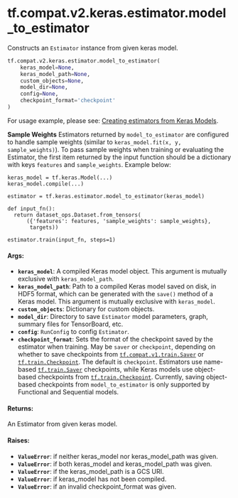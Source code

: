 <div itemscope itemtype="http://developers.google.com/ReferenceObject">
<meta itemprop="name" content="tf.compat.v2.keras.estimator.model_to_estimator" />
<meta itemprop="path" content="Stable" />
</div>

# tf.compat.v2.keras.estimator.model_to_estimator

Constructs an `Estimator` instance from given keras model.

``` python
tf.compat.v2.keras.estimator.model_to_estimator(
    keras_model=None,
    keras_model_path=None,
    custom_objects=None,
    model_dir=None,
    config=None,
    checkpoint_format='checkpoint'
)
```

<!-- Placeholder for "Used in" -->

For usage example, please see:
[Creating estimators from Keras
Models](https://tensorflow.org/guide/estimators#model_to_estimator).

__Sample Weights__
Estimators returned by `model_to_estimator` are configured to handle sample
weights (similar to `keras_model.fit(x, y, sample_weights)`). To pass sample
weights when training or evaluating the Estimator, the first item returned by
the input function should be a dictionary with keys `features` and
`sample_weights`. Example below:

```
keras_model = tf.keras.Model(...)
keras_model.compile(...)

estimator = tf.keras.estimator.model_to_estimator(keras_model)

def input_fn():
  return dataset_ops.Dataset.from_tensors(
      ({'features': features, 'sample_weights': sample_weights},
       targets))

estimator.train(input_fn, steps=1)
```

#### Args:


* <b>`keras_model`</b>: A compiled Keras model object. This argument is mutually
  exclusive with `keras_model_path`.
* <b>`keras_model_path`</b>: Path to a compiled Keras model saved on disk, in HDF5
  format, which can be generated with the `save()` method of a Keras model.
  This argument is mutually exclusive with `keras_model`.
* <b>`custom_objects`</b>: Dictionary for custom objects.
* <b>`model_dir`</b>: Directory to save `Estimator` model parameters, graph, summary
  files for TensorBoard, etc.
* <b>`config`</b>: `RunConfig` to config `Estimator`.
* <b>`checkpoint_format`</b>: Sets the format of the checkpoint saved by the estimator
  when training. May be `saver` or `checkpoint`, depending on whether to
  save checkpoints from <a href="../../../../../tf/train/Saver.md"><code>tf.compat.v1.train.Saver</code></a> or <a href="../../../../../tf/train/Checkpoint.md"><code>tf.train.Checkpoint</code></a>.
  The default is `checkpoint`. Estimators use name-based <a href="../../../../../tf/train/Saver.md"><code>tf.train.Saver</code></a>
  checkpoints, while Keras models use object-based checkpoints from
  <a href="../../../../../tf/train/Checkpoint.md"><code>tf.train.Checkpoint</code></a>. Currently, saving object-based checkpoints from
  `model_to_estimator` is only supported by Functional and Sequential
  models.


#### Returns:

An Estimator from given keras model.



#### Raises:


* <b>`ValueError`</b>: if neither keras_model nor keras_model_path was given.
* <b>`ValueError`</b>: if both keras_model and keras_model_path was given.
* <b>`ValueError`</b>: if the keras_model_path is a GCS URI.
* <b>`ValueError`</b>: if keras_model has not been compiled.
* <b>`ValueError`</b>: if an invalid checkpoint_format was given.